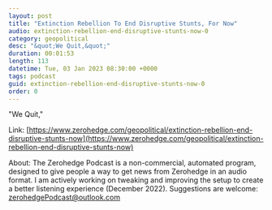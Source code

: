 ```yaml
---
layout: post
title: "Extinction Rebellion To End Disruptive Stunts, For Now"
audio: extinction-rebellion-end-disruptive-stunts-now-0
category: geopolitical
desc: "&quot;We Quit,&quot;"
duration: 00:01:53
length: 113
datetime: Tue, 03 Jan 2023 08:30:00 +0000
tags: podcast
guid: extinction-rebellion-end-disruptive-stunts-now-0
order: 0
---
```

&quot;We Quit,&quot;

Link: [https://www.zerohedge.com/geopolitical/extinction-rebellion-end-disruptive-stunts-now](https://www.zerohedge.com/geopolitical/extinction-rebellion-end-disruptive-stunts-now)

About: The Zerohedge Podcast is a non-commercial, automated program, designed to give people a way to get news from Zerohedge in an audio format.  I am actively working on tweaking and improving the setup to create a better listening experience (December 2022).  Suggestions are welcome: [zerohedgePodcast@outlook.com](mailto:zerohedgePodcast@outlook.com)